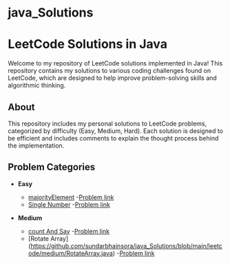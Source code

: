 # java_Solutions
# LeetCode Solutions in Java

Welcome to my repository of LeetCode solutions implemented in Java! This repository contains my solutions to various coding challenges found on LeetCode, which are designed to help improve problem-solving skills and algorithmic thinking.

## About

This repository includes my personal solutions to LeetCode problems, categorized by difficulty (Easy, Medium, Hard). Each solution is designed to be efficient and includes comments to explain the thought process behind the implementation.

## Problem Categories

- **Easy**
  - [majorityElement](https://github.com/sundarbhainsora/java_Solutions/blob/main/leetcode/easy/MajorityElement.java)
   -[Problem link](https://leetcode.com/problems/majority-element/description/)
  - [Single Number](https://github.com/sundarbhainsora/java_Solutions/blob/main/leetcode/easy/Single%20Number)
    -[Problem link](https://leetcode.com/problems/single-number/description/)
  

- **Medium**
  - [count And Say](https://github.com/sundarbhainsora/java_Solutions/blob/main/leetcode/medium/CountAndSay.java) 
    -[Problem link](https://leetcode.com/problems/count-and-say/)
  - [Rotate Array] (https://github.com/sundarbhainsora/java_Solutions/blob/main/leetcode/medium/RotateArray.java)
    -[Problem link](https://leetcode.com/problems/rotate-array/)
 


